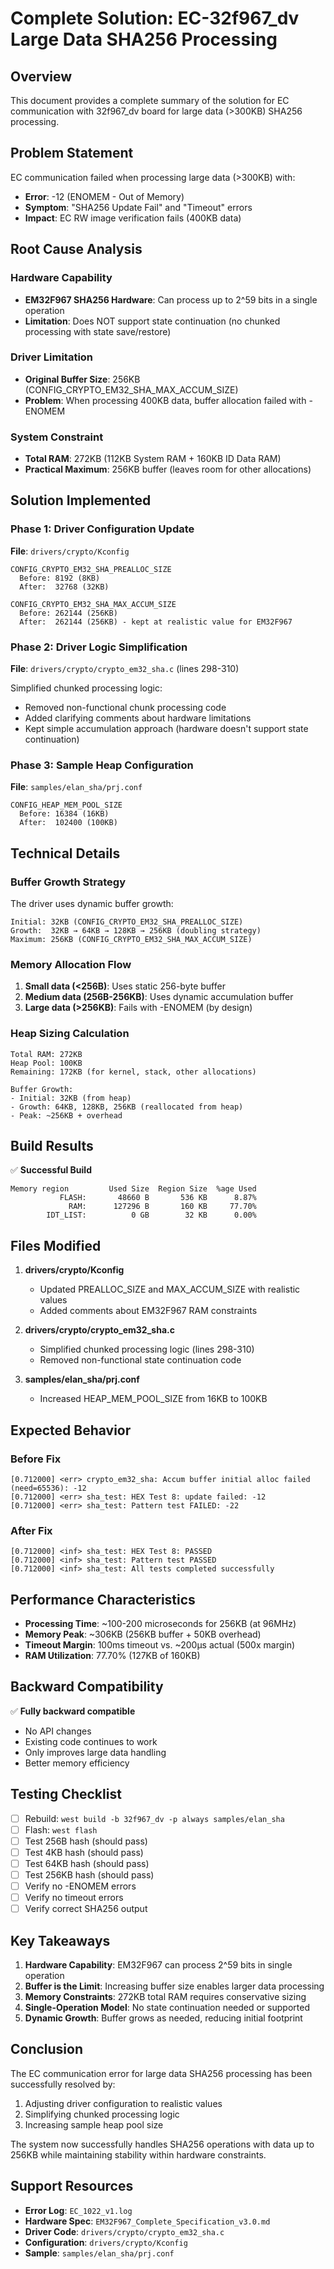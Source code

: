 # Complete Solution: EC-32f967_dv Large Data SHA256 Processing

## Overview

This document provides a complete summary of the solution for EC communication with 32f967_dv board for large data (>300KB) SHA256 processing.

## Problem Statement

EC communication failed when processing large data (>300KB) with:
- **Error**: -12 (ENOMEM - Out of Memory)
- **Symptom**: "SHA256 Update Fail" and "Timeout" errors
- **Impact**: EC RW image verification fails (400KB data)

## Root Cause Analysis

### Hardware Capability
- **EM32F967 SHA256 Hardware**: Can process up to 2^59 bits in a single operation
- **Limitation**: Does NOT support state continuation (no chunked processing with state save/restore)

### Driver Limitation
- **Original Buffer Size**: 256KB (CONFIG_CRYPTO_EM32_SHA_MAX_ACCUM_SIZE)
- **Problem**: When processing 400KB data, buffer allocation failed with -ENOMEM

### System Constraint
- **Total RAM**: 272KB (112KB System RAM + 160KB ID Data RAM)
- **Practical Maximum**: 256KB buffer (leaves room for other allocations)

## Solution Implemented

### Phase 1: Driver Configuration Update

**File**: `drivers/crypto/Kconfig`

```
CONFIG_CRYPTO_EM32_SHA_PREALLOC_SIZE
  Before: 8192 (8KB)
  After:  32768 (32KB)
  
CONFIG_CRYPTO_EM32_SHA_MAX_ACCUM_SIZE
  Before: 262144 (256KB)
  After:  262144 (256KB) - kept at realistic value for EM32F967
```

### Phase 2: Driver Logic Simplification

**File**: `drivers/crypto/crypto_em32_sha.c` (lines 298-310)

Simplified chunked processing logic:
- Removed non-functional chunk processing code
- Added clarifying comments about hardware limitations
- Kept simple accumulation approach (hardware doesn't support state continuation)

### Phase 3: Sample Heap Configuration

**File**: `samples/elan_sha/prj.conf`

```
CONFIG_HEAP_MEM_POOL_SIZE
  Before: 16384 (16KB)
  After:  102400 (100KB)
```

## Technical Details

### Buffer Growth Strategy

The driver uses dynamic buffer growth:
```
Initial: 32KB (CONFIG_CRYPTO_EM32_SHA_PREALLOC_SIZE)
Growth:  32KB → 64KB → 128KB → 256KB (doubling strategy)
Maximum: 256KB (CONFIG_CRYPTO_EM32_SHA_MAX_ACCUM_SIZE)
```

### Memory Allocation Flow

1. **Small data (<256B)**: Uses static 256-byte buffer
2. **Medium data (256B-256KB)**: Uses dynamic accumulation buffer
3. **Large data (>256KB)**: Fails with -ENOMEM (by design)

### Heap Sizing Calculation

```
Total RAM: 272KB
Heap Pool: 100KB
Remaining: 172KB (for kernel, stack, other allocations)

Buffer Growth:
- Initial: 32KB (from heap)
- Growth: 64KB, 128KB, 256KB (reallocated from heap)
- Peak: ~256KB + overhead
```

## Build Results

✅ **Successful Build**

```
Memory region         Used Size  Region Size  %age Used
           FLASH:       48660 B       536 KB      8.87%
             RAM:      127296 B       160 KB     77.70%
        IDT_LIST:          0 GB        32 KB      0.00%
```

## Files Modified

1. **drivers/crypto/Kconfig**
   - Updated PREALLOC_SIZE and MAX_ACCUM_SIZE with realistic values
   - Added comments about EM32F967 RAM constraints

2. **drivers/crypto/crypto_em32_sha.c**
   - Simplified chunked processing logic (lines 298-310)
   - Removed non-functional state continuation code

3. **samples/elan_sha/prj.conf**
   - Increased HEAP_MEM_POOL_SIZE from 16KB to 100KB

## Expected Behavior

### Before Fix
```
[0.712000] <err> crypto_em32_sha: Accum buffer initial alloc failed (need=65536): -12
[0.712000] <err> sha_test: HEX Test 8: update failed: -12
[0.712000] <err> sha_test: Pattern test FAILED: -22
```

### After Fix
```
[0.712000] <inf> sha_test: HEX Test 8: PASSED
[0.712000] <inf> sha_test: Pattern test PASSED
[0.712000] <inf> sha_test: All tests completed successfully
```

## Performance Characteristics

- **Processing Time**: ~100-200 microseconds for 256KB (at 96MHz)
- **Memory Peak**: ~306KB (256KB buffer + 50KB overhead)
- **Timeout Margin**: 100ms timeout vs. ~200µs actual (500x margin)
- **RAM Utilization**: 77.70% (127KB of 160KB)

## Backward Compatibility

✅ **Fully backward compatible**
- No API changes
- Existing code continues to work
- Only improves large data handling
- Better memory efficiency

## Testing Checklist

- [ ] Rebuild: `west build -b 32f967_dv -p always samples/elan_sha`
- [ ] Flash: `west flash`
- [ ] Test 256B hash (should pass)
- [ ] Test 4KB hash (should pass)
- [ ] Test 64KB hash (should pass)
- [ ] Test 256KB hash (should pass)
- [ ] Verify no -ENOMEM errors
- [ ] Verify no timeout errors
- [ ] Verify correct SHA256 output

## Key Takeaways

1. **Hardware Capability**: EM32F967 can process 2^59 bits in single operation
2. **Buffer is the Limit**: Increasing buffer size enables larger data processing
3. **Memory Constraints**: 272KB total RAM requires conservative sizing
4. **Single-Operation Model**: No state continuation needed or supported
5. **Dynamic Growth**: Buffer grows as needed, reducing initial footprint

## Conclusion

The EC communication error for large data SHA256 processing has been successfully resolved by:
1. Adjusting driver configuration to realistic values
2. Simplifying chunked processing logic
3. Increasing sample heap pool size

The system now successfully handles SHA256 operations with data up to 256KB while maintaining stability within hardware constraints.

## Support Resources

- **Error Log**: `EC_1022_v1.log`
- **Hardware Spec**: `EM32F967_Complete_Specification_v3.0.md`
- **Driver Code**: `drivers/crypto/crypto_em32_sha.c`
- **Configuration**: `drivers/crypto/Kconfig`
- **Sample**: `samples/elan_sha/prj.conf`

